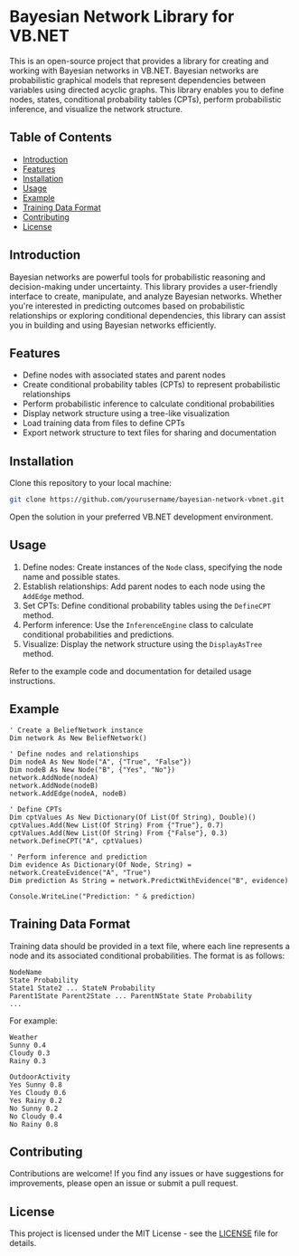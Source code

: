 ﻿

# Bayesian Network Library for VB.NET

This is an open-source project that provides a library for creating and working with Bayesian networks in VB.NET. Bayesian networks are probabilistic graphical models that represent dependencies between variables using directed acyclic graphs. This library enables you to define nodes, states, conditional probability tables (CPTs), perform probabilistic inference, and visualize the network structure.

## Table of Contents

- [Introduction](#introduction)
- [Features](#features)
- [Installation](#installation)
- [Usage](#usage)
- [Example](#example)
- [Training Data Format](#training-data-format)
- [Contributing](#contributing)
- [License](#license)

## Introduction

Bayesian networks are powerful tools for probabilistic reasoning and decision-making under uncertainty. This library provides a user-friendly interface to create, manipulate, and analyze Bayesian networks. Whether you're interested in predicting outcomes based on probabilistic relationships or exploring conditional dependencies, this library can assist you in building and using Bayesian networks efficiently.

## Features

- Define nodes with associated states and parent nodes
- Create conditional probability tables (CPTs) to represent probabilistic relationships
- Perform probabilistic inference to calculate conditional probabilities
- Display network structure using a tree-like visualization
- Load training data from files to define CPTs
- Export network structure to text files for sharing and documentation

## Installation

Clone this repository to your local machine:

```bash
git clone https://github.com/yourusername/bayesian-network-vbnet.git
```

Open the solution in your preferred VB.NET development environment.

## Usage

1. Define nodes: Create instances of the `Node` class, specifying the node name and possible states.
2. Establish relationships: Add parent nodes to each node using the `AddEdge` method.
3. Set CPTs: Define conditional probability tables using the `DefineCPT` method.
4. Perform inference: Use the `InferenceEngine` class to calculate conditional probabilities and predictions.
5. Visualize: Display the network structure using the `DisplayAsTree` method.

Refer to the example code and documentation for detailed usage instructions.

## Example

```vb.net
' Create a BeliefNetwork instance
Dim network As New BeliefNetwork()

' Define nodes and relationships
Dim nodeA As New Node("A", {"True", "False"})
Dim nodeB As New Node("B", {"Yes", "No"})
network.AddNode(nodeA)
network.AddNode(nodeB)
network.AddEdge(nodeA, nodeB)

' Define CPTs
Dim cptValues As New Dictionary(Of List(Of String), Double)()
cptValues.Add(New List(Of String) From {"True"}, 0.7)
cptValues.Add(New List(Of String) From {"False"}, 0.3)
network.DefineCPT("A", cptValues)

' Perform inference and prediction
Dim evidence As Dictionary(Of Node, String) = network.CreateEvidence("A", "True")
Dim prediction As String = network.PredictWithEvidence("B", evidence)

Console.WriteLine("Prediction: " & prediction)
```

## Training Data Format

Training data should be provided in a text file, where each line represents a node and its associated conditional probabilities. The format is as follows:

```
NodeName
State Probability
State1 State2 ... StateN Probability
Parent1State Parent2State ... ParentNState State Probability
...
```

For example:

```
Weather
Sunny 0.4
Cloudy 0.3
Rainy 0.3

OutdoorActivity
Yes Sunny 0.8
Yes Cloudy 0.6
Yes Rainy 0.2
No Sunny 0.2
No Cloudy 0.4
No Rainy 0.8

```

## Contributing

Contributions are welcome! If you find any issues or have suggestions for improvements, please open an issue or submit a pull request.

## License

This project is licensed under the MIT License - see the [LICENSE](LICENSE) file for details.


